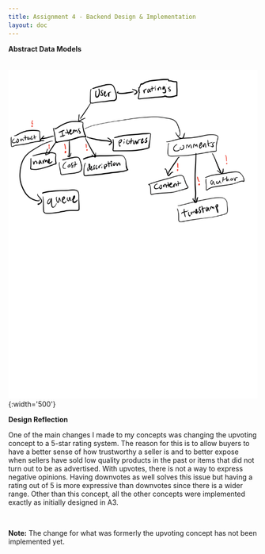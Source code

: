 ```yaml
---
title: Assignment 4 - Backend Design & Implementation
layout: doc
---
```


**Abstract Data Models** <br><br><br>
![](<../images/Abstract%20data%20model%20(1)-1.png>){:width='500'}

**Design Reflection** <br>

 <p>One of the main changes I made to my concepts was changing the upvoting concept to a 5-star rating system. The reason for this is to allow buyers to have a better sense of how trustworthy a seller is and to better expose when sellers have sold low quality products in the past or items that did not turn out to be as advertised. With upvotes, there is not a way to express negative opinions. Having downvotes as well solves this issue but having a rating out of 5 is more expressive than downvotes since there is a wider range. Other than this concept, all the other concepts were implemented exactly as initially designed in A3. </p>
 <br>
 <p><b>Note:</b> The change for what was formerly the upvoting concept has not been implemented yet.</p>
